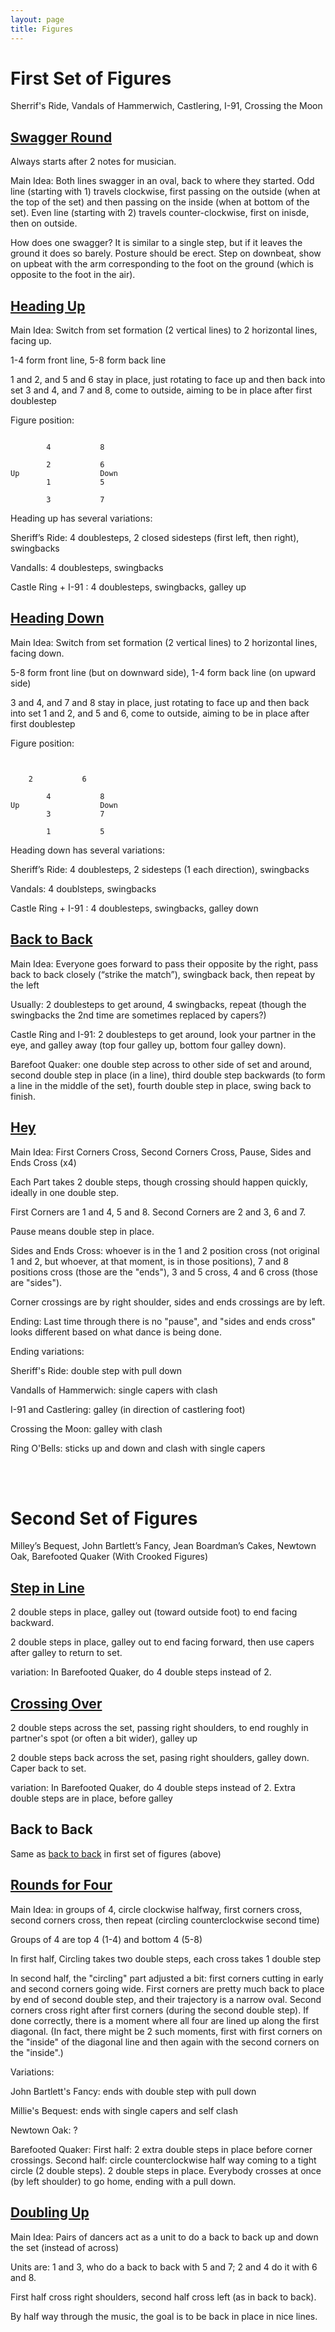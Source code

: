 ```yaml
---
layout: page
title: Figures
---
```


# First Set of Figures

Sherrif's Ride, Vandals of Hammerwich, Castlering, I-91, Crossing the Moon

## [Swagger Round](#swagger-round)

Always starts after 2 notes for musician.

Main Idea: Both lines swagger in an oval, back to where they started.  Odd line (starting with 1) travels clockwise, first passing on the outside (when at the top of the  set) and then passing on the inside (when at bottom of the set).  Even line (starting with 2) travels counter-clockwise, first on inisde, then on outside.

How does one swagger? It is similar to a single step, but if it leaves the ground it does so barely.  Posture should be erect.  Step on downbeat, show on upbeat with the arm corresponding to the foot on the ground (which is opposite to the foot in the air).

## [Heading Up](#heading-up)

Main Idea: Switch from set formation (2 vertical lines) to 2 horizontal lines, facing up.

1-4 form front line, 5-8 form back line

1 and 2, and 5 and 6 stay in place, just rotating to face up and then back into set
3 and 4, and 7 and 8, come to outside, aiming to be in place after first doublestep

Figure position:

```

        4			8

        2			6
Up					Down
        1			5

        3			7

```
Heading up has several variations:

Sheriff’s Ride: 4 doublesteps, 2 closed sidesteps (first left, then right), swingbacks

Vandalls: 4 doublesteps, swingbacks

Castle Ring + I-91 : 4 doublesteps, swingbacks, galley up


## [Heading Down](#heading-down)

Main Idea: Switch from set formation (2 vertical lines) to 2 horizontal lines, facing down.

5-8 form front line (but on downward side), 1-4 form back line (on upward side)

3 and 4, and 7 and 8 stay in place, just rotating to face up and then back into set
1 and 2, and 5 and 6, come to outside, aiming to be in place after first doublestep

Figure position:
```


	2			6

        4			8
Up					Down
        3			7

        1			5

```
Heading down has several variations:

Sheriff’s Ride: 4 doublesteps, 2 sidesteps (1 each direction), swingbacks

Vandals: 4 doublsteps, swingbacks

Castle Ring + I-91 : 4 doublesteps, swingbacks, galley down


## [Back to Back](#back-to-back)

Main Idea: Everyone goes forward to pass their opposite by the right, pass back to back closely (“strike the match”), swingback back, then repeat by the left

Usually: 2 doublesteps to get around, 4 swingbacks, repeat (though the swingbacks the 2nd time are sometimes replaced by capers?)

Castle Ring and I-91: 2 doublesteps to get around, look your partner in the eye, and galley away (top four galley up, bottom four galley down).

Barefoot Quaker: one double step across to other side of set and around, second double step in place (in a line), third double step backwards (to form a line in the middle of the set), fourth double step in place, swing back to finish.


## [Hey](#hey)

Main Idea: First Corners Cross, Second Corners Cross, Pause, Sides and Ends Cross (x4)

Each Part takes 2 double steps, though crossing should happen quickly, ideally in one double step.

First Corners are 1 and 4, 5 and 8.  Second Corners are 2 and 3, 6 and 7.

Pause means double step in place.

Sides and Ends Cross: whoever is in the 1 and 2 position cross (not original 1 and 2, but whoever, at that moment, is in those positions), 7 and 8 positions cross (those are the "ends"), 3 and 5 cross, 4 and 6 cross (those are "sides").

Corner crossings are by right shoulder, sides and ends crossings are by left.

Ending: Last time through there is no "pause", and "sides and ends cross" looks different based on what dance is being done.

Ending variations:

Sheriff's Ride: double step with pull down

Vandalls of Hammerwich: single capers with clash

I-91 and Castlering: galley (in direction of castlering foot)

Crossing the Moon: galley with clash

Ring O'Bells: sticks up and down and clash with single capers

<br>
<br>

# Second Set of Figures

Milley’s Bequest, John Bartlett’s Fancy, Jean Boardman’s Cakes, Newtown Oak, Barefooted Quaker (With Crooked Figures)


## [Step in Line](#step-in-line)

2 double steps in place, galley out (toward outside foot) to end facing backward.

2 double steps in place, galley out to end facing forward, then use capers after galley to return to set.

variation: In Barefooted Quaker, do 4 double steps instead of 2.


## [Crossing Over](#crossing-over)

2 double steps across the set, passing right shoulders, to end roughly in partner's spot (or often a bit wider), galley up

2 double steps back across the set, pasing right shoulders, galley down.  Caper back to set.

variation: In Barefooted Quaker, do 4 double steps instead of 2.  Extra double steps are in place, before galley


## Back to Back

Same as [back to back](/figures#back-to-back) in first set of figures (above)


## [Rounds for Four](#rounds-for-four)

Main Idea: in groups of 4, circle clockwise halfway, first corners cross, second corners cross, then repeat (circling counterclockwise second time)

Groups of 4 are top 4 (1-4) and bottom 4 (5-8)

In first half, Circling takes two double steps, each cross takes 1 double step

In second half, the "circling" part adjusted a bit: first corners cutting in early and second corners going wide.  First corners are pretty much back to place by end of second double step, and their trajectory is a narrow oval.  Second corners cross right after first corners (during the second double step). If done correctly, there is a moment where all four are lined up along the first diagonal. (In fact, there might be 2 such moments, first with first corners on the "inside" of the diagonal line and then again with the second corners on the "inside".)

Variations:

John Bartlett's Fancy: ends with double step with pull down

Millie's Bequest: ends with single capers and self clash

Newtown Oak: ?

Barefooted Quaker: First half: 2 extra double steps in place before corner crossings.  Second half: circle counterclockwise half way coming to a tight circle (2 double steps).  2 double steps in place.  Everybody crosses at once (by left shoulder) to go home, ending with a pull down.


## [Doubling Up](#doubling-up)

Main Idea: Pairs of dancers act as a unit to do a back to back up and down the set (instead of across)

Units are: 1 and 3, who do a back to back with 5 and 7; 2 and 4 do it with 6 and 8.

First half cross right shoulders, second half cross left (as in back to back).

By half way through the music, the goal is to be back in place in nice lines.
